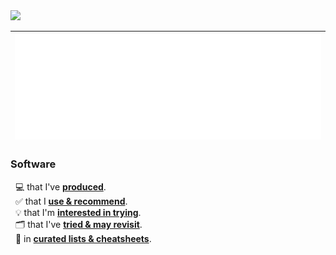 <img src="https://skillicons.dev/icons?i=linux,windows,azure,gcp,githubactions" />

| <img src="/github-metrics.svg" />| 
| :-: |

### Software
&nbsp; 💻 that I've [**produced**](https://github.com/nomadicGopher?tab=repositories).  
&nbsp; ✅ that I [**use & recommend**](https://github.com/stars/nomadicGopher/lists/software-i-use).  
&nbsp; 💡 that I'm [**interested in trying**](https://github.com/stars/nomadicGopher/lists/interested-in).  
&nbsp; 🗂️ that I've [**tried & may revisit**](https://github.com/stars/nomadicGopher/lists/archives).  
&nbsp; 🧾 in [**curated lists & cheatsheets**](https://github.com/stars/nomadicGopher/lists/lists-cheat-sheets).  
<!--&nbsp;&nbsp; 🖧 for [**cyber security**](https://github.com/stars/nomadicGopher/lists/cyber-security-tools).-->

<!--### Profiles
* **[HackerRank](https://hackerrank.com/profile/nomadicGopher)**  
* **[HackTheBox](https://app.hackthebox.com/users/2141921)**  -->  
<!--* **[Codewars](https://codewars.com/users/nomadicGopher)**-->
